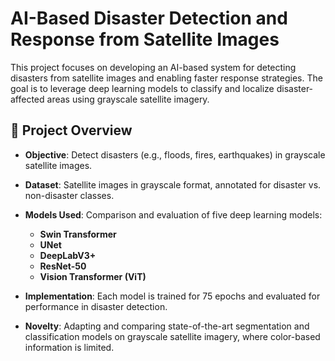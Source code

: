 # AI-Based Disaster Detection and Response from Satellite Images

This project focuses on developing an AI-based system for detecting disasters from satellite images and enabling faster response strategies. The goal is to leverage deep learning models to classify and localize disaster-affected areas using grayscale satellite imagery.

## 🚀 Project Overview

- **Objective**: Detect disasters (e.g., floods, fires, earthquakes) in grayscale satellite images.
- **Dataset**: Satellite images in grayscale format, annotated for disaster vs. non-disaster classes.
- **Models Used**: Comparison and evaluation of five deep learning models:
  - **Swin Transformer**
  - **UNet**
  - **DeepLabV3+**
  - **ResNet-50**
  - **Vision Transformer (ViT)**

- **Implementation**: Each model is trained for 75 epochs and evaluated for performance in disaster detection.
- **Novelty**: Adapting and comparing state-of-the-art segmentation and classification models on grayscale satellite imagery, where color-based information is limited.


